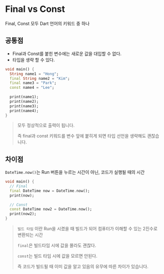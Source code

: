 # Final vs Const

Final, Const 모두 Dart 언어의 키워드 중 하나



## 공통점

- Final과 Const를 붙힌 변수에는 새로운 값을 대입할 수 없다.
- 타입을 생략 할 수 있다.

``` dart
void main() {
  String name1 = "Hong";
  final String name2 = "Kim";
  final name3 = "Park";
  const name4 = "Lee";
  
  print(name1);
  print(name2);
  print(name3);
  print(name4);
}
```

> 모두 정상적으로 출력이 됩니다.
>
> 즉 final과 const 키워드를 변수 앞에 붙히게 되면 타입 선언을 생략해도 괜찮습니다.



## 차이점

`DateTime.now()`는 Run 버튼을 누르는 시간이 아닌, 코드가 실행될 때의 시간

``` dart
void main() {
  // Final
  final DateTime now = DateTime.now();
  print(now);
  
  // Const
  const DateTime now2 = DateTime.now();
  print(now2);
}
```

> `빌드 타임` 이란 Run을 시켰을 때 빌드가 되어 컴퓨터가 이해할 수 있는  2진수로 변환되는 시간
>
> `final`은 빌드타임 시에 값을 몰라도 괜찮다.
>
> `const`는 빌드 타임 시에 값을 모르면 안된다.
>
> 즉 코드가 빌드될 때 이미 값을 알고 있음의 유무에 따른 차이가 있습니다.